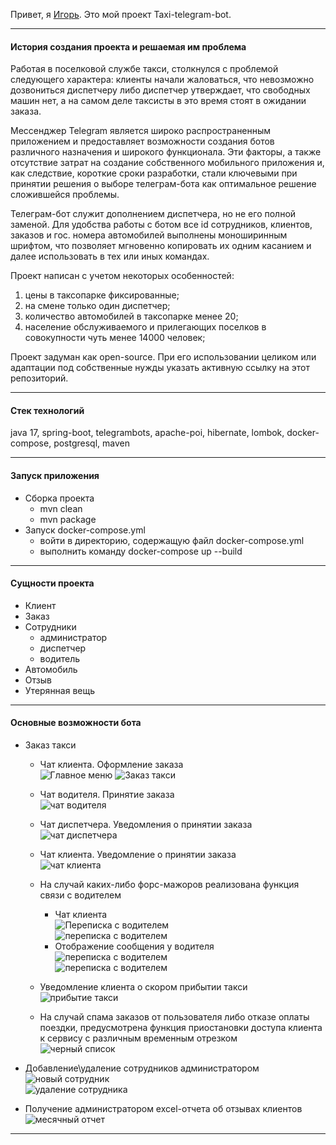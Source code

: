 Привет, я <a href="https://github.com/TY95MC" target="_blank">Игорь</a>. Это мой проект Taxi-telegram-bot.
***

#### История создания проекта и решаемая им проблема

Работая в поселковой службе такси, столкнулся с проблемой следующего характера:
клиенты начали жаловаться, что невозможно дозвониться диспетчеру либо диспетчер утверждает, что свободных машин нет, а
на самом деле таксисты в это время стоят в ожидании заказа.

Мессенджер Telegram является широко распространенным приложением и предоставляет возможности создания ботов различного
назначения и широкого функционала. Эти факторы, а также отсутствие затрат на создание собственного мобильного приложения
и, как следствие, короткие сроки разработки, стали ключевыми при принятии решения о выборе телеграм-бота как оптимальное
решение сложившейся проблемы.

Телеграм-бот служит дополнением диспетчера, но не его полной заменой. 
Для удобства работы с ботом все id сотрудников, клиентов, заказов и гос. номера автомобилей выполнены
моноширинным шрифтом, что позволяет мгновенно копировать их одним касанием и далее использовать в тех или иных командах.

Проект написан с учетом некоторых особенностей:

1. цены в таксопарке фиксированные;
2. на смене только один диспетчер;
3. количество автомобилей в таксопарке менее 20;
4. население обслуживаемого и прилегающих поселков в совокупности чуть менее 14000 человек;

Проект задуман как open-source. При его использовании целиком или адаптации 
под собственные нужды указать активную ссылку на этот репозиторий.

***

#### Стек технологий

java 17, spring-boot, telegrambots, apache-poi, hibernate, lombok, docker-compose, postgresql, maven

***

#### Запуск приложения

* Сборка проекта
    * mvn clean
    * mvn package
* Запуск docker-compose.yml
    * войти в директорию, содержащую файл docker-compose.yml
    * выполнить команду docker-compose up --build

***

#### Сущности проекта

* Клиент
* Заказ
* Сотрудники
    * администратор
    * диспетчер
    * водитель
* Автомобиль
* Отзыв
* Утерянная вещь

***

#### Основные возможности бота

* Заказ такси
    * Чат клиента. Оформление заказа   
      ![](readme/client_main_menu.jpg "Главное меню")
      ![Заказ такси](readme/client_order_3.jpg "Заказ такси клиентом")
    * Чат водителя. Принятие заказа   
      ![чат водителя](readme/driver_accept_order_3.jpg "принятие заказа водителем")
    * Чат диспетчера. Уведомления о принятии заказа   
      ![чат диспетчера](readme/dispatcher_driver_on_order.jpg "чат диспетчера")
    * Чат клиента. Уведомление о принятии заказа   
      ![чат клиента](readme/client_order_3_accepted_by_driver.jpg "чат клиента")

    * На случай каких-либо форс-мажоров реализована функция связи с водителем
        * Чат клиента   
          ![Переписка с водителем](readme/client_enter_message.jpg "нажатие кнопки \"написать водителю\"")   
          ![переписка с водителем](readme/client_sent_message.jpg "посланное сообщение")
        * Отображение сообщения у водителя   
          ![переписка с водителем](readme/driver_order_3_wait_client_message.jpg "уведомление водителя о скором сообщении")   
          ![переписка с водителем](readme/driver_order_3_client_message.jpg "сообщение клиента в чате водителя")

    * Уведомление клиента о скором прибытии такси   
      ![прибытие такси](readme/client_driver_arrived.jpg "уведомление клиента о прибытии")

    * На случай спама заказов от пользователя либо отказе оплаты поездки, предусмотрена функция приостановки доступа
      клиента к сервису с различным временным отрезком   
      ![черный список](readme/driver_ban_client.jpg "приостановка доступа, 1 страйк")

* Добавление\удаление сотрудников администратором   
  ![новый сотрудник](readme/admin_add_employee.jpg "добавление сотрудника")   
  ![удаление сотрудника](readme/admin_delete_employee.jpg "удаление сотрудника")

* Получение администратором excel-отчета об отзывах клиентов    
  ![месячный отчет](readme/admin_feedback_report_by_month.jpg "месячный отчет")

***

